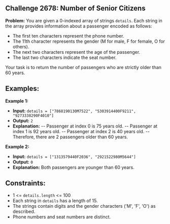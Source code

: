 ## Challenge 2678: Number of Senior Citizens

**Problem:**
You are given a 0-indexed array of strings `details`. Each string in the array provides information about a passenger encoded as follows:
- The first ten characters represent the phone number.
- The 11th character represents the gender (M for male, F for female, O for others).
- The next two characters represent the age of the passenger.
- The last two characters indicate the seat number.

Your task is to return the number of passengers who are strictly older than 60 years.

## Examples:

 **Example 1:**
 - **Input:** `details = ["7868190130M7522", "5303914400F9211", "9273338290F4010"]`
 - **Output:** `2`
 - **Explanation:** 
   -- Passenger at index 0 is 75 years old.
   -- Passenger at index 1 is 92 years old.
   -- Passenger at index 2 is 40 years old.
   -- Therefore, there are 2 passengers older than 60 years.

 **Example 2:**
 - **Input:** `details = ["1313579440F2036", "2921522980M5644"]`
 - **Output:** `0`
 - **Explanation:** Both passengers are younger than 60 years.

## Constraints:

- 1 <= `details.length` <= 100
- Each string in `details` has a length of 15.
- The strings contain digits and the gender characters ('M', 'F', 'O') as described.
- Phone numbers and seat numbers are distinct.
